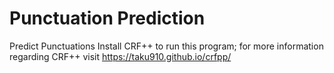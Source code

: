 # Punctuation Prediction
Predict Punctuations
Install CRF++ to run this program; for more information regarding CRF++ visit https://taku910.github.io/crfpp/
